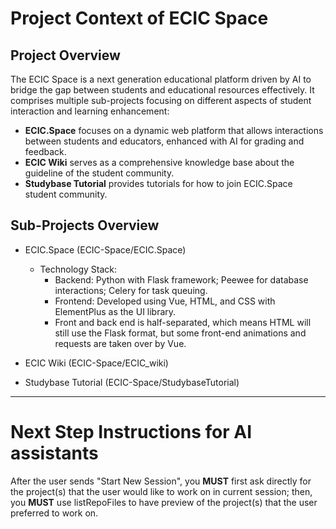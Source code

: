 # Project Context of ECIC Space

## Project Overview

The ECIC Space is a next generation educational platform driven by AI to bridge the gap between students and educational resources effectively. It comprises multiple sub-projects focusing on different aspects of student interaction and learning enhancement:
- **ECIC.Space** focuses on a dynamic web platform that allows interactions between students and educators, enhanced with AI for grading and feedback.
- **ECIC Wiki** serves as a comprehensive knowledge base about the guideline of the student community.
- **Studybase Tutorial** provides tutorials for how to join ECIC.Space student community.

## Sub-Projects Overview

- ECIC.Space (ECIC-Space/ECIC.Space)
  - Technology Stack:
    - Backend: Python with Flask framework; Peewee for database interactions; Celery for task queuing.
    - Frontend: Developed using Vue, HTML, and CSS with ElementPlus as the UI library.
    - Front and back end is half-separated, which means HTML will still use the Flask format, but some front-end animations and requests are taken over by Vue.

- ECIC Wiki (ECIC-Space/ECIC_wiki)

- Studybase Tutorial (ECIC-Space/StudybaseTutorial)

---

# Next Step Instructions for AI assistants

After the user sends "Start New Session", you **MUST** first ask directly for the project(s) that the user would like to work on in current session; then, you **MUST** use listRepoFiles to have preview of the project(s) that the user preferred to work on.
